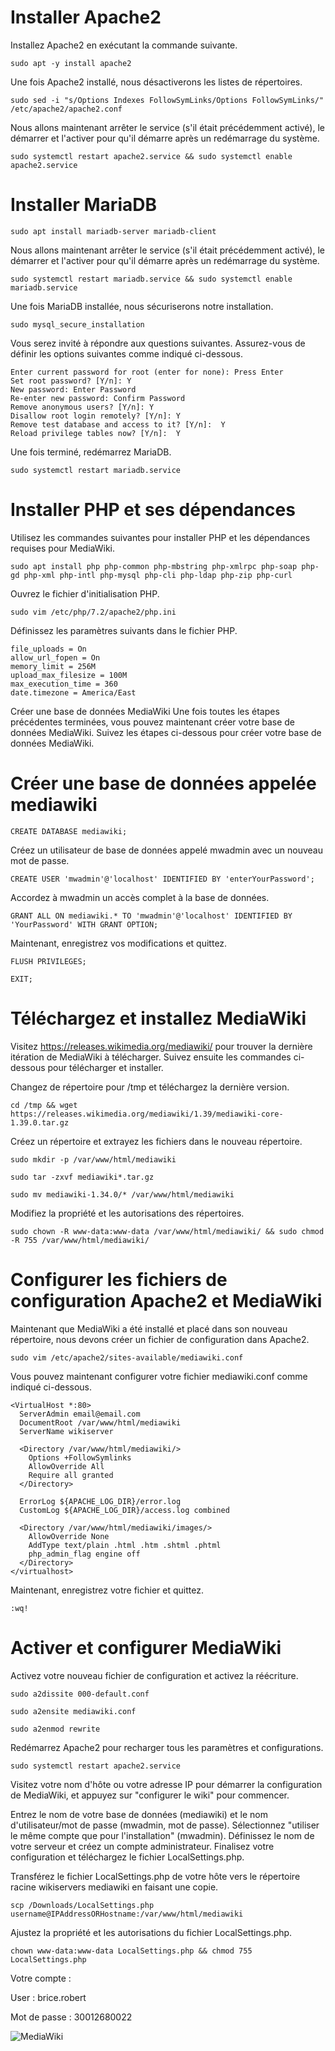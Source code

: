 # Installer Apache2
Installez Apache2 en exécutant la commande suivante.

````sudo apt -y install apache2````

Une fois Apache2 installé, nous désactiverons les listes de répertoires.

````sudo sed -i "s/Options Indexes FollowSymLinks/Options FollowSymLinks/" /etc/apache2/apache2.conf````

Nous allons maintenant arrêter le service (s'il était précédemment activé), le démarrer et l'activer pour qu'il démarre après un redémarrage du système.

````sudo systemctl restart apache2.service && sudo systemctl enable apache2.service````

# Installer MariaDB

````sudo apt install mariadb-server mariadb-client````

Nous allons maintenant arrêter le service (s'il était précédemment activé), le démarrer et l'activer pour qu'il démarre après un redémarrage du système.

````sudo systemctl restart mariadb.service && sudo systemctl enable mariadb.service````

Une fois MariaDB installée, nous sécuriserons notre installation.

````sudo mysql_secure_installation````

Vous serez invité à répondre aux questions suivantes. Assurez-vous de définir les options suivantes comme indiqué ci-dessous.

````
Enter current password for root (enter for none): Press Enter
Set root password? [Y/n]: Y
New password: Enter Password
Re-enter new password: Confirm Password
Remove anonymous users? [Y/n]: Y
Disallow root login remotely? [Y/n]: Y
Remove test database and access to it? [Y/n]:  Y
Reload privilege tables now? [Y/n]:  Y
````



Une fois terminé, redémarrez MariaDB.

````sudo systemctl restart mariadb.service````


# Installer PHP et ses dépendances
Utilisez les commandes suivantes pour installer PHP et les dépendances requises pour MediaWiki.

````sudo apt install php php-common php-mbstring php-xmlrpc php-soap php-gd php-xml php-intl php-mysql php-cli php-ldap php-zip php-curl````

Ouvrez le fichier d'initialisation PHP.

````sudo vim /etc/php/7.2/apache2/php.ini````

Définissez les paramètres suivants dans le fichier PHP.

````
file_uploads = On
allow_url_fopen = On
memory_limit = 256M
upload_max_filesize = 100M
max_execution_time = 360
date.timezone = America/East
````

Créer une base de données MediaWiki
Une fois toutes les étapes précédentes terminées, vous pouvez maintenant créer votre base de données MediaWiki. Suivez les étapes ci-dessous pour créer votre base de données MediaWiki.

# Créer une base de données appelée mediawiki

````CREATE DATABASE mediawiki;````

Créez un utilisateur de base de données appelé mwadmin avec un nouveau mot de passe.

````CREATE USER 'mwadmin'@'localhost' IDENTIFIED BY 'enterYourPassword';````

Accordez à mwadmin un accès complet à la base de données.

````GRANT ALL ON mediawiki.* TO 'mwadmin'@'localhost' IDENTIFIED BY 'YourPassword' WITH GRANT OPTION;````

Maintenant, enregistrez vos modifications et quittez.

````FLUSH PRIVILEGES;````

````EXIT;````

# Téléchargez et installez MediaWiki
Visitez https://releases.wikimedia.org/mediawiki/ pour trouver la dernière itération de MediaWiki à télécharger. Suivez ensuite les commandes ci-dessous pour télécharger et installer.

Changez de répertoire pour /tmp et téléchargez la dernière version.

````cd /tmp && wget https://releases.wikimedia.org/mediawiki/1.39/mediawiki-core-1.39.0.tar.gz````

Créez un répertoire et extrayez les fichiers dans le nouveau répertoire.

````sudo mkdir -p /var/www/html/mediawiki````

````sudo tar -zxvf mediawiki*.tar.gz````

````sudo mv mediawiki-1.34.0/* /var/www/html/mediawiki````

Modifiez la propriété et les autorisations des répertoires.

````sudo chown -R www-data:www-data /var/www/html/mediawiki/ && sudo chmod -R 755 /var/www/html/mediawiki/````

# Configurer les fichiers de configuration Apache2 et MediaWiki
Maintenant que MediaWiki a été installé et placé dans son nouveau répertoire, nous devons créer un fichier de configuration dans Apache2.

````sudo vim /etc/apache2/sites-available/mediawiki.conf````

Vous pouvez maintenant configurer votre fichier mediawiki.conf comme indiqué ci-dessous.

````
<VirtualHost *:80>
  ServerAdmin email@email.com
  DocumentRoot /var/www/html/mediawiki
  ServerName wikiserver
  
  <Directory /var/www/html/mediawiki/>
    Options +FollowSymlinks
    AllowOverride All
    Require all granted
  </Directory>

  ErrorLog ${APACHE_LOG_DIR}/error.log
  CustomLog ${APACHE_LOG_DIR}/access.log combined

  <Directory /var/www/html/mediawiki/images/>
    AllowOverride None
    AddType text/plain .html .htm .shtml .phtml
    php_admin_flag engine off
  </Directory>
</virtualhost>
````

Maintenant, enregistrez votre fichier et quittez.

````:wq!````

# Activer et configurer MediaWiki
Activez votre nouveau fichier de configuration et activez la réécriture.

````sudo a2dissite 000-default.conf````

````sudo a2ensite mediawiki.conf````

````sudo a2enmod rewrite````

Redémarrez Apache2 pour recharger tous les paramètres et configurations.

````sudo systemctl restart apache2.service````

Visitez votre nom d'hôte ou votre adresse IP pour démarrer la configuration de MediaWiki, et appuyez sur "configurer le wiki" pour commencer.

Entrez le nom de votre base de données (mediawiki) et le nom d'utilisateur/mot de passe (mwadmin, mot de passe).
Sélectionnez "utiliser le même compte que pour l'installation" (mwadmin).
Définissez le nom de votre serveur et créez un compte administrateur.
Finalisez votre configuration et téléchargez le fichier LocalSettings.php.

Transférez le fichier LocalSettings.php de votre hôte vers le répertoire racine wikiservers mediawiki en faisant une copie.

````scp /Downloads/LocalSettings.php username@IPAddressORHostname:/var/www/html/mediawiki````

Ajustez la propriété et les autorisations du fichier LocalSettings.php.

````chown www-data:www-data LocalSettings.php && chmod 755 LocalSettings.php````

Votre compte :

User : brice.robert

Mot de passe : 30012680022


![MediaWiki](https://user-images.githubusercontent.com/105135304/206311395-af4f9cf1-c42a-477e-900c-6b4840b06495.png)

